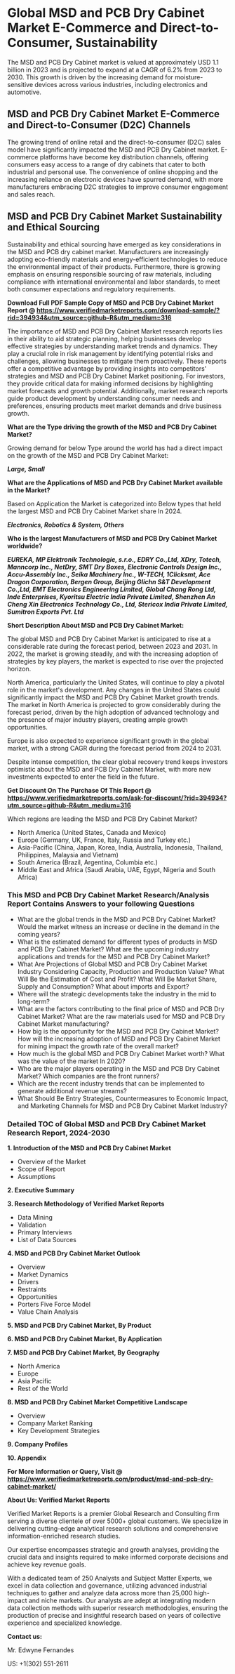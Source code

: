 <h1>Global MSD and PCB Dry Cabinet Market E-Commerce and Direct-to-Consumer, Sustainability</h1><p class=""><p>The MSD and PCB Dry Cabinet market is valued at approximately USD 1.1 billion in 2023 and is projected to expand at a CAGR of 6.2% from 2023 to 2030. This growth is driven by the increasing demand for moisture-sensitive devices across various industries, including electronics and automotive.</p><h2>MSD and PCB Dry Cabinet Market E-Commerce and Direct-to-Consumer (D2C) Channels</h2><p>The growing trend of online retail and the direct-to-consumer (D2C) sales model have significantly impacted the MSD and PCB Dry Cabinet market. E-commerce platforms have become key distribution channels, offering consumers easy access to a range of dry cabinets that cater to both industrial and personal use. The convenience of online shopping and the increasing reliance on electronic devices have spurred demand, with more manufacturers embracing D2C strategies to improve consumer engagement and sales reach.</p><h2>MSD and PCB Dry Cabinet Market Sustainability and Ethical Sourcing</h2><p>Sustainability and ethical sourcing have emerged as key considerations in the MSD and PCB dry cabinet market. Manufacturers are increasingly adopting eco-friendly materials and energy-efficient technologies to reduce the environmental impact of their products. Furthermore, there is growing emphasis on ensuring responsible sourcing of raw materials, including compliance with international environmental and labor standards, to meet both consumer expectations and regulatory requirements.</p></p><p class=""><strong>Download Full PDF Sample Copy of MSD and PCB Dry Cabinet Market Report @ <a href="https://www.verifiedmarketreports.com/download-sample/?rid=394934&utm_source=github-R&utm_medium=316" target="_blank">https://www.verifiedmarketreports.com/download-sample/?rid=394934&utm_source=github-R&utm_medium=316</a></strong></p><p>The importance of&nbsp;MSD and PCB Dry Cabinet Market research reports lies in their ability to aid strategic planning, helping businesses develop effective strategies by understanding market trends and dynamics. They play a crucial role in risk management by identifying potential risks and challenges, allowing businesses to mitigate them proactively. These reports offer a competitive advantage by providing insights into competitors' strategies and MSD and PCB Dry Cabinet Market positioning. For investors, they provide critical data for making informed decisions by highlighting market forecasts and growth potential. Additionally, market research reports guide product development by understanding consumer needs and preferences, ensuring products meet market demands and drive business growth.</p><p><strong>What are the&nbsp;Type driving the growth of the MSD and PCB Dry Cabinet Market?</strong></p><p id="" class="">Growing demand for below Type around the world has had a direct impact on the growth of the MSD and PCB Dry Cabinet Market:</p><p class=""><em><strong>Large, Small</strong></em></p><p class=""><strong>What are the&nbsp;Applications&nbsp;of MSD and PCB Dry Cabinet Market available in the Market?</strong></p><p id="" class="">Based on Application the Market is categorized into Below types that held the largest MSD and PCB Dry Cabinet Market share In 2024.</p><p class=""><em><strong>Electronics, Robotics & System, Others</strong></em></p><p class=""><strong>Who is the largest Manufacturers of MSD and PCB Dry Cabinet Market worldwide?</strong></p><p><em><strong>EUREKA, MP Elektronik Technologie, s.r.o., EDRY Co.,Ltd, XDry, Totech, Manncorp Inc., NetDry, SMT Dry Boxes, Electronic Controls Design Inc., Accu-Assembly Inc., Seika Machinery Inc., W-TECH, 1Clicksmt, Ace Dragon Corporation, Bergen Group, Beijing Glichn S&T Development Co.,Ltd, EMT Electronics Engineering Limited, Global Chang Rong Ltd, Inde Enterprises, Kyoritsu Electric India Private Limited, Shenzhen An Cheng Xin Electronics Technology Co., Ltd, Stericox India Private Limited, Sumitron Exports Pvt. Ltd</strong></em></p><p id="" class=""><strong>Short Description About MSD and PCB Dry Cabinet Market:</strong></p><p>The global MSD and PCB Dry Cabinet Market is anticipated to rise at a considerable rate during the forecast period, between 2023 and 2031. In 2022, the market is growing steadily, and with the increasing adoption of strategies by key players, the market is expected to rise over the projected horizon.</p><p>North America, particularly the United States, will continue to play a pivotal role in the market's development. Any changes in the United States could significantly impact the MSD and PCB Dry Cabinet Market growth trends. The market in North America is projected to grow considerably during the forecast period, driven by the high adoption of advanced technology and the presence of major industry players, creating ample growth opportunities.</p><p>Europe is also expected to experience significant growth in the global market, with a strong CAGR during the forecast period from 2024 to 2031.</p><p>Despite intense competition, the clear global recovery trend keeps investors optimistic about the MSD and PCB Dry Cabinet Market, with more new investments expected to enter the field in the future.</p><p id="" class=""><strong>Get Discount On The Purchase Of This Report @ <a href="https://www.verifiedmarketreports.com/ask-for-discount/?rid=394934?utm_source=github-R&utm_medium=316" target="_blank">https://www.verifiedmarketreports.com/ask-for-discount/?rid=394934?utm_source=github-R&utm_medium=316</a></strong></p><p class="">Which regions are leading the MSD and PCB Dry Cabinet Market?</p><ul><li>North America (United States, Canada and Mexico)</li><li>Europe (Germany, UK, France, Italy, Russia and Turkey etc.)</li><li>Asia-Pacific (China, Japan, Korea, India, Australia, Indonesia, Thailand, Philippines, Malaysia and Vietnam)</li><li>South America (Brazil, Argentina, Columbia etc.)</li><li>Middle East and Africa (Saudi Arabia, UAE, Egypt, Nigeria and South Africa)</li></ul><h3 id="" class="">This MSD and PCB Dry Cabinet Market Research/Analysis Report Contains Answers to your following Questions</h3><ul><li>What are the global trends in the MSD and PCB Dry Cabinet Market? Would the market witness an increase or decline in the demand in the coming years?</li><li>What is the estimated demand for different types of products in MSD and PCB Dry Cabinet Market? What are the upcoming industry applications and trends for the MSD and PCB Dry Cabinet Market?</li><li>What Are Projections of Global MSD and PCB Dry Cabinet Market Industry Considering Capacity, Production and Production Value? What Will Be the Estimation of Cost and Profit? What Will Be Market Share, Supply and Consumption? What about imports and Export?</li><li>Where will the strategic developments take the industry in the mid to long-term?</li><li>What are the factors contributing to the final price of MSD and PCB Dry Cabinet Market? What are the raw materials used for MSD and PCB Dry Cabinet Market manufacturing?</li><li>How big is the opportunity for the MSD and PCB Dry Cabinet Market? How will the increasing adoption of MSD and PCB Dry Cabinet Market for mining impact the growth rate of the overall market?</li><li>How much is the global MSD and PCB Dry Cabinet Market worth? What was the value of the market In 2020?</li><li>Who are the major players operating in the MSD and PCB Dry Cabinet Market? Which companies are the front runners?</li><li>Which are the recent industry trends that can be implemented to generate additional revenue streams?</li><li>What Should Be Entry Strategies, Countermeasures to Economic Impact, and Marketing Channels for MSD and PCB Dry Cabinet Market Industry?</li></ul><h3 id="" class="">Detailed TOC of Global MSD and PCB Dry Cabinet Market Research Report, 2024-2030</h3><p id="" class=""><strong>1. Introduction of the MSD and PCB Dry Cabinet Market</strong></p><ul><li>Overview of the Market</li><li>Scope of Report</li><li>Assumptions</li></ul><p id="" class=""><strong>2. Executive Summary</strong></p><p id="" class=""><strong>3. Research Methodology of Verified Market Reports</strong></p><ul><li>Data Mining</li><li>Validation</li><li>Primary Interviews</li><li>List of Data Sources</li></ul><p id="" class=""><strong>4. MSD and PCB Dry Cabinet Market Outlook</strong></p><ul><li>Overview</li><li>Market Dynamics</li><li>Drivers</li><li>Restraints</li><li>Opportunities</li><li>Porters Five Force Model</li><li>Value Chain Analysis</li></ul><p id="" class=""><strong>5. MSD and PCB Dry Cabinet Market, By Product</strong></p><p id="" class=""><strong>6. MSD and PCB Dry Cabinet Market, By Application</strong></p><p id="" class=""><strong>7. MSD and PCB Dry Cabinet Market, By Geography</strong></p><ul><li>North America</li><li>Europe</li><li>Asia Pacific</li><li>Rest of the World</li></ul><p id="" class=""><strong>8. MSD and PCB Dry Cabinet Market Competitive Landscape</strong></p><ul><li>Overview</li><li>Company Market Ranking</li><li>Key Development Strategies</li></ul><p id="" class=""><strong>9. Company Profiles</strong></p><p id="" class=""><strong>10. Appendix</strong></p><p id="" class=""><strong>For More Information or Query, Visit @ <a href="https://www.verifiedmarketreports.com/product/msd-and-pcb-dry-cabinet-market/" target="_blank">https://www.verifiedmarketreports.com/product/msd-and-pcb-dry-cabinet-market/</a></strong></p><p id="" class=""><strong>About Us: Verified Market Reports</strong></p><p id="" class="">Verified Market Reports is a premier Global Research and Consulting firm serving a diverse clientele of over 5000+ global customers. We specialize in delivering cutting-edge analytical research solutions and comprehensive information-enriched research studies.</p><p id="" class="">Our expertise encompasses strategic and growth analyses, providing the crucial data and insights required to make informed corporate decisions and achieve key revenue goals.</p><p id="" class="">With a dedicated team of 250 Analysts and Subject Matter Experts, we excel in data collection and governance, utilizing advanced industrial techniques to gather and analyze data across more than 25,000 high-impact and niche markets. Our analysts are adept at integrating modern data collection methods with superior research methodologies, ensuring the production of precise and insightful research based on years of collective experience and specialized knowledge.</p><p id="" class=""><strong>Contact us:</strong></p><p id="" class="">Mr. Edwyne Fernandes</p><p id="" class="">US: +1(302) 551-2611</p>